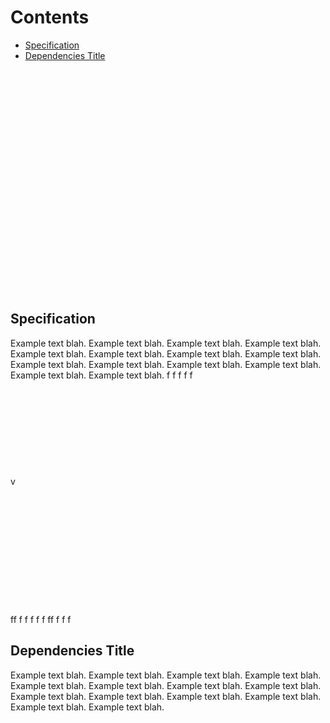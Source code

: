    # Contents
   - [Specification](#specification) 
   - [Dependencies Title](#dependencies-title) 
<br/>
<br/>
<br/>
<br/><br/><br/><br/>
<br/>
<br/>
<br/>
<br/><br/><br/><br/><br/><br/><br/><br/><br/><br/><br/>


   ## Specification
Example text blah. Example text blah. Example text blah. Example text blah. 
Example text blah. Example text blah. Example text blah. Example text blah. 
Example text blah. Example text blah. Example text blah. Example text blah. 
Example text blah. Example text blah. 
f
f
f
f
f<br/><br/><br/><br/><br/><br/><br/><br/><br/><br/>v
<br/><br/><br/><br/><br/><br/><br/><br/><br/><br/><br/><br/><br/>
ff
f
f
f
f
f
ff
f
f
f


   ## Dependencies Title
Example text blah. Example text blah. Example text blah. Example text blah. 
Example text blah. Example text blah. Example text blah. Example text blah. 
Example text blah. Example text blah. Example text blah. Example text blah. 
Example text blah. Example text blah. 
